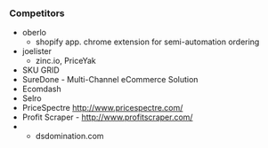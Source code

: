 ### Competitors

- oberlo
    - shopify app. chrome extension for semi-automation ordering
- joelister
	- zinc.io, PriceYak
- SKU GRID
- SureDone - Multi-Channel eCommerce Solution
- Ecomdash
- Selro
- PriceSpectre http://www.pricespectre.com/
- Profit Scraper - http://www.profitscraper.com/
- * dsdomination.com